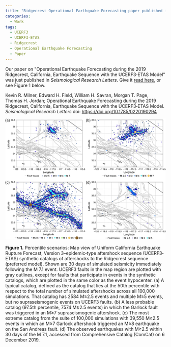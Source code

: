 ```yaml
---
title: "Ridgecrest Operational Earthquake Forecasting paper published in Seismological Research Letters"
categories:
  - Work
tags:
  - UCERF3
  - UCERF3-ETAS
  - Ridgecrest
  - Operational Earthquake Forecasting
  - Paper
---
```


Our paper on "Operational Earthquake Forecasting during the 2019 Ridgecrest, California, Earthquake Sequence with the UCERF3‐ETAS Model" was just published in *Seismological Research Letters*. Give it [read here](https://pubs.geoscienceworld.org/ssa/srl/article/doi/10.1785/0220190294/582898/Operational-Earthquake-Forecasting-during-the-2019), or see Figure 1 below.

Kevin R. Milner, Edward H. Field, William H. Savran, Morgan T. Page, Thomas H. Jordan; Operational Earthquake Forecasting during the 2019 Ridgecrest, California, Earthquake Sequence with the UCERF3‐ETAS Model. *Seismological Research Letters* doi: https://doi.org/10.1785/0220190294

![Figure 1](/assets/images/0220190294fig1.png)

**Figure 1.** Percentile scenarios: Map view of Uniform California Earthquake Rupture Forecast, Version 3–epidemic‐type aftershock sequence (UCERF3‐ETAS) synthetic catalogs of aftershocks to the Ridgecrest sequence (preferred model). Shown are 30 days of simulated seismicity immediately following the M 7.1 event. UCERF3 faults in the map region are plotted with gray outlines, except for faults that participate in events in the synthetic catalogs, which are plotted in the same color as the event hypocenter. (a) A typical catalog, defined as the catalog that lies at the 50th percentile with respect to the total number of simulated aftershocks across all 100,000 simulations. That catalog has 2584 M≥2.5 events and multiple M≥5 events, but no supraseismogenic events on UCERF3 faults. (b) A less probable catalog (97.5th percentile, 7574 M≥2.5 events) in which the Garlock fault was triggered in an M≥7 supraseismogenic aftershock. (c) The most extreme catalog from the suite of 100,000 simulations with 39,550 M≥2.5 events in which an M≥7 Garlock aftershock triggered an M≥8 earthquake on the San Andreas fault. (d) The observed earthquakes with M≥2.5 within 30 days of the M 7.1, accessed from Comprehensive Catalog (ComCat) on 6 December 2019.
